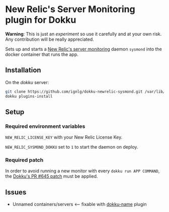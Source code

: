 # New Relic's Server Monitoring plugin for Dokku

**Warning**: This is just an _experiment_ so use it carefully and at your own risk. Any contribution will be really appreciated.

Sets up and starts a [New Relic's server monitoring](http://newrelic.com/server-monitoring) daemon `sysmond` into the docker container that runs the app.

## Installation

On the _dokku_ server:
```sh
git clone https://github.com/ignlg/dokku-newrelic-sysmond.git /var/lib/dokku/plugins/newrelic-sysmond
dokku plugins-install
```

## Setup
### Required environment variables

`NEW_RELIC_LICENSE_KEY` with your New Relic License Key.

`NEW_RELIC_SYSMOND_DOKKU` set to `1` to start the daemon on deploy.

### Required patch
In order to avoid running a new monitor with every `dokku run APP COMMAND`, the [Dokku's PR #645 patch](https://github.com/progrium/dokku/pull/645) must be applied.

## Issues
* Unnamed containers/servers <-- fixable with [dokku-name](https://github.com/alex-sherwin/dokku-name) plugin